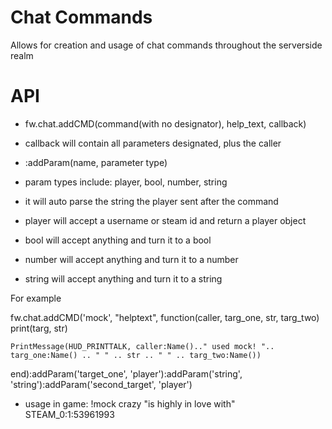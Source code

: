 # Chat Commands
Allows for creation and usage of chat commands throughout the serverside realm

# API
 - fw.chat.addCMD(command(with no designator), help_text, callback)
 - callback will contain all parameters designated, plus the caller
 - :addParam(name, parameter type)
 - param types include: player, bool, number, string
 - it will auto parse the string the player sent after the command

 - player will accept a username or steam id and return a player object
 - bool will accept anything and turn it to a bool
 - number will accept anything and turn it to a number
 - string will accept anything and turn it to a string

 For example

fw.chat.addCMD('mock', "helptext", function(caller, targ_one, str, targ_two)
	print(targ, str)

	PrintMessage(HUD_PRINTTALK, caller:Name().." used mock! ".. targ_one:Name() .. " " .. str .. " " .. targ_two:Name())

end):addParam('target_one', 'player'):addParam('string', 'string'):addParam('second_target', 'player')

- usage in game: !mock crazy "is highly in love with" STEAM_0:1:53961993
